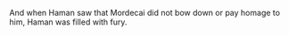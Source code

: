 And when Haman saw that Mordecai did not bow down or pay homage to him, Haman was filled with fury.
